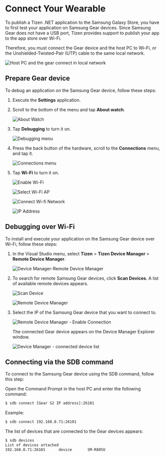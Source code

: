 # Connect Your Wearable

To publish a Tizen .NET application to the Samsung Galaxy Store, you have to first test your application on Samsung Gear devices.
Since Samsung Gear does not have a USB port, Tizen provides support to publish your app to the app store over Wi-Fi.

Therefore, you must connect the Gear device and the host PC to Wi-Fi, or the Unshielded-Twisted-Pair (UTP) cable to the same local network.

![Host PC and the gear connect in local network](media/gear_wifi_connect.png)

## Prepare Gear device

To debug an application on the Samsung Gear device, follow these steps:

1. Execute the **Settings** application.

2. Scroll to the bottom of the menu and tap **About watch**.

    ![About Watch](media/testing_your_app_on_gear1.png)

3. Tap **Debugging** to turn it on.

    ![Debugging menu](media/testing_your_app_on_gear2.png)

4. Press the back button of the hardware, scroll to the **Connections**  menu, and tap it.

    ![Connections menu](media/testing_your_app_on_gear3.png)

5. Tap **Wi-Fi** to turn it on.

    ![Enable Wi-Fi](media/testing_your_app_on_gear4.png)

    ![Select Wi-Fi AP](media/testing_your_app_on_gear5.png)

    ![Connect Wi-fi Network](media/testing_your_app_on_gear6.png)

    ![IP Address](media/testing_your_app_on_gear7.png)

## Debugging over Wi-Fi

To install and execute your application on the Samsung Gear device over Wi-Fi, follow these steps:

1. In the Visual Studio menu, select **Tizen** > **Tizen Device Manager** > **Remote Device Manager**.

    ![Device Manager-Remote Device Manager](media/testing_your_app_on_gear8.png)

2. To search for remote Samsung Gear devices, click **Scan Devices**. A list of available remote devices appears.

    ![Scan Device](media/testing_your_app_on_gear9.png)

    ![Remote Device Manager](media/testing_your_app_on_gear10.png)

3. Select the IP of the Samsung Gear device that you want to connect to.

    ![Remote Device Manager - Enable Connection](media/testing_your_app_on_gear11.png)

    The connected Gear device appears on the Device Manager Explorer window.
	
    ![Device Manager - connected device list](media/testing_your_app_on_gear12.png)

## Connecting via the SDB command

To connect to the Samsung Gear device using the SDB command, follow this step:

Open the Command Prompt in the host PC and enter the following command:

```bash
$ sdb connect [Gear S2 IP address]:26101
```

Example:

```bash
$ sdb connect 192.168.0.71:26101
```
	

The list of devices that are connected to the Gear devices appears:

```bash
$ sdb devices
List of devices attached
192.168.0.71:26101      device       SM-R805U
```

